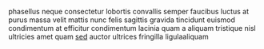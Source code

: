 phasellus neque consectetur lobortis convallis semper faucibus luctus at purus
massa velit mattis nunc felis sagittis gravida tincidunt euismod condimentum at
efficitur condimentum lacinia quam a aliquam tristique nisl ultricies amet quam
[sed](generated_webpages/lectus1.md) auctor ultrices fringilla ligulaaliquam